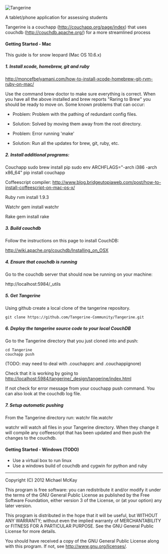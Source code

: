 ![Tangerine](https://github.com/Tangerine-Community/Tangerine/raw/develop/app/_attachments/images/tangerine_logo.png)

A tablet/phone application for assessing students

Tangerine is a couchapp (http://couchapp.org/page/index) that uses 
couchdb (http://couchdb.apache.org/) for a more streamlined process

#### Getting Started - Mac
This guide is for snow leopard (Mac OS 10.6.x)

##### 1. Install xcode, homebrew, git and ruby
<http://moncefbelyamani.com/how-to-install-xcode-homebrew-git-rvm-ruby-on-mac/>

Use the command
    brew doctor
to make sure everything is correct. When you have all the above installed 
and brew reports "Raring to Brew" you should be ready to move on.
Some known problems that can occur:
- Problem: Problem with the pathing of redundant config files. 
- Solution: Solved by moving them away from the root directory. 

- Problem: Error running 'make'
- Solution: Run all the updates for brew, git, ruby, etc.

##### 2. Install additional programs:
Couchapp
    sudo brew install pip
    sudo env ARCHFLAGS="-arch i386 -arch x86_64" pip install couchapp

Coffeescript compiler:
    http://www.blog.bridgeutopiaweb.com/post/how-to-install-coffeescript-on-mac-os-x/

Ruby
    rvm install 1.9.3

Watchr
    gem install watchr

Rake
    gem install rake


##### 3. Build couchdb

Follow the instructions on this page to install CouchDB:

<http://wiki.apache.org/couchdb/Installing_on_OSX>

##### 4. Ensure that couchdb is running
Go to the couchdb server that should now be running on your machine:

http://localhost:5984/_utils

##### 5. Get Tangerine
Using github create a local clone of the tangerine repository.

    git clone https://github.com/Tangerine-Community/Tangerine.git

##### 6. Deploy the tangerine source code to your local CouchDB
Go to the Tangerine directory that you just cloned into and push:

    cd Tangerine
    couchapp push

(TODO: may need to deal with .couchapprc and .couchappignore)

Check that it is working by going to <http://localhost:5984/tangerine/_design/tangerine/index.html>

If not check for error message from your couchapp push command. You can also look at the couchdb log file.

##### 7. Setup automatic pushing
From the Tangerine directory run:
    watchr file.watchr

watchr will watch all files in your Tangerine directory. When they change it will compile any coffeescript that has been updated and then push the changes to the couchdb.

#### Getting Started - Windows (TODO)

- Use a virtual box to run linux
- Use a windows build of couchdb and cygwin for python and ruby

----

Copyright (C) 2012  Michael McKay

This program is free software: you can redistribute it and/or modify
it under the terms of the GNU General Public License as published by
the Free Software Foundation, either version 3 of the License, or
(at your option) any later version.

This program is distributed in the hope that it will be useful,
but WITHOUT ANY WARRANTY; without even the implied warranty of
MERCHANTABILITY or FITNESS FOR A PARTICULAR PURPOSE.  See the
GNU General Public License for more details.

You should have received a copy of the GNU General Public License
along with this program.  If not, see <http://www.gnu.org/licenses/>.
